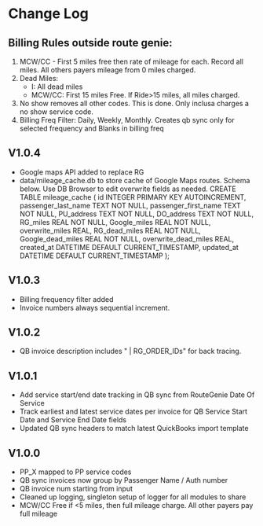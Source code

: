 # Change Log
## Billing Rules outside route genie:
1. MCW/CC - First 5 miles free then rate of mileage for each. Record all miles. All others payers mileage from 0 miles charged.
2. Dead Miles:
    - I: All dead miles
    - MCW/CC: First 15 miles Free. If Ride>15 miles, all miles charged.
3. No show removes all other codes. This is done. Only inclusa charges a no show service code.
4. Billing Freq Filter: Daily, Weekly, Monthly. Creates qb sync only for selected frequency and Blanks in billing freq

## V1.0.4
- Google maps API added to replace RG
- data/mileage_cache.db to store cache of Google Maps routes. Schema below. Use DB Browser to edit overwrite fields as needed.
CREATE TABLE mileage_cache (
          id INTEGER PRIMARY KEY AUTOINCREMENT,
          passenger_last_name TEXT NOT NULL,
          passenger_first_name TEXT NOT NULL,
          PU_address TEXT NOT NULL,
          DO_address TEXT NOT NULL,
          RG_miles REAL NOT NULL,
          Google_miles REAL NOT NULL,
          overwrite_miles REAL,
          RG_dead_miles REAL NOT NULL,
          Google_dead_miles REAL NOT NULL,
          overwrite_dead_miles REAL,
          created_at DATETIME DEFAULT CURRENT_TIMESTAMP,
          updated_at DATETIME DEFAULT CURRENT_TIMESTAMP
        );

## V1.0.3
- Billing frequency filter added
- Invoice numbers always sequential increment.

## V1.0.2
- QB invoice description includes " | RG_ORDER_IDs" for back tracing.

## V1.0.1
- Add service start/end date tracking in QB sync from RouteGenie Date Of Service
- Track earliest and latest service dates per invoice for QB Service Start Date and Service End Date fields
- Updated QB sync headers to match latest QuickBooks import template

## V1.0.0
- PP_X mapped to PP service codes
- QB sync invoices now group by Passenger Name / Auth number
- QB invoice num starting from input
- Cleaned up logging, singleton setup of logger for all modules to share
- MCW/CC Free if <5 miles, then full mileage charge. All other payers pay full mileage
